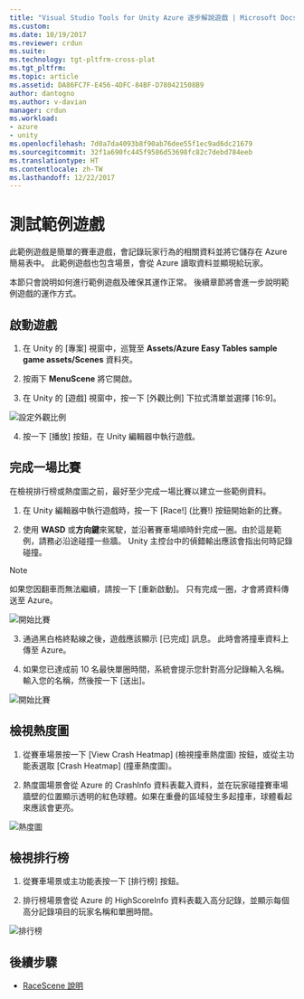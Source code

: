 ```yaml
---
title: "Visual Studio Tools for Unity Azure 逐步解說遊戲 | Microsoft Docs"
ms.custom: 
ms.date: 10/19/2017
ms.reviewer: crdun
ms.suite: 
ms.technology: tgt-pltfrm-cross-plat
ms.tgt_pltfrm: 
ms.topic: article
ms.assetid: DA86FC7F-E456-4DFC-84BF-D780421508B9
author: dantogno
ms.author: v-davian
manager: crdun
ms.workload:
- azure
- unity
ms.openlocfilehash: 7d0a7da4093b8f90ab76dee55f1ec9ad6dc21679
ms.sourcegitcommit: 32f1a690fc445f9586d53698fc82c7debd784eeb
ms.translationtype: HT
ms.contentlocale: zh-TW
ms.lasthandoff: 12/22/2017
---
```

# <a name="test-the-sample-game"></a>測試範例遊戲

此範例遊戲是簡單的賽車遊戲，會記錄玩家行為的相關資料並將它儲存在 Azure 簡易表中。 此範例遊戲也包含場景，會從 Azure 讀取資料並顯現給玩家。

本節只會說明如何進行範例遊戲及確保其運作正常。 後續章節將會進一步說明範例遊戲的運作方式。

## <a name="starting-the-game"></a>啟動遊戲

1. 在 Unity 的 [專案] 視窗中，巡覽至 **Assets/Azure Easy Tables sample game assets/Scenes** 資料夾。

2. 按兩下 **MenuScene** 將它開啟。

3. 在 Unity 的 [遊戲] 視窗中，按一下 [外觀比例] 下拉式清單並選擇 [16:9]。

  ![設定外觀比例](media/vstu_azure-test-sample-game-image1.png)

4. 按一下 [播放] 按鈕，在 Unity 編輯器中執行遊戲。


## <a name="complete-a-race"></a>完成一場比賽

在檢視排行榜或熱度圖之前，最好至少完成一場比賽以建立一些範例資料。

1. 在 Unity 編輯器中執行遊戲時，按一下 [Race!] (比賽!) 按鈕開始新的比賽。

2. 使用 **WASD** 或**方向鍵**來駕駛，並沿著賽車場順時針完成一圈。由於這是範例，請務必沿途碰撞一些牆。 Unity 主控台中的偵錯輸出應該會指出何時記錄碰撞。

  >[!NOTE]
  > 如果您因翻車而無法繼續，請按一下 [重新啟動]。 只有完成一圈，才會將資料傳送至 Azure。

  ![開始比賽](media/vstu_azure-test-sample-game-image2.png)

3. 通過黑白格終點線之後，遊戲應該顯示 [已完成] 訊息。 此時會將撞車資料上傳至 Azure。

4. 如果您已達成前 10 名最快單圈時間，系統會提示您針對高分記錄輸入名稱。 輸入您的名稱，然後按一下 [送出]。

  ![開始比賽](media/vstu_azure-test-sample-game-image3.png)

## <a name="view-the-heatmap"></a>檢視熱度圖

1. 從賽車場景按一下 [View Crash Heatmap] (檢視撞車熱度圖) 按鈕，或從主功能表選取 [Crash Heatmap] (撞車熱度圖)。

2. 熱度圖場景會從 Azure 的 CrashInfo 資料表載入資料，並在玩家碰撞賽車場牆壁的位置顯示透明的紅色球體。如果在重疊的區域發生多起撞車，球體看起來應該會更亮。

  ![熱度圖](media/vstu_azure-test-sample-game-image4.png)

## <a name="view-the-leaderboard"></a>檢視排行榜

1. 從賽車場景或主功能表按一下 [排行榜] 按鈕。

2. 排行榜場景會從 Azure 的 HighScoreInfo 資料表載入高分記錄，並顯示每個高分記錄項目的玩家名稱和單圈時間。

  ![排行榜](media/vstu_azure-test-sample-game-image5.png)

## <a name="next-step"></a>後續步驟

* [RaceScene 說明](visual-studio-tools-for-unity-azure-racescene.md)
